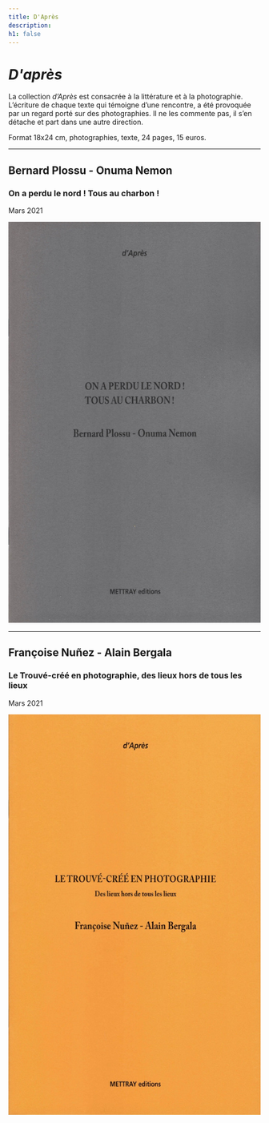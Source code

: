 ```yaml
---
title: D'Après
description: 
h1: false
---
```


# _D'après_

La collection _d’Après_ est consacrée à la littérature et à la photographie. L’écriture de chaque texte qui témoigne d’une rencontre, a été provoquée par un regard porté sur des photographies. Il ne les commente pas, il s’en détache et part dans une autre direction.

Format 18x24 cm, photographies, texte, 24 pages, 15 euros.

---

## Bernard Plossu - Onuma Nemon
### On a perdu le nord ! Tous au charbon !
<span class="date">Mars 2021</span>

<p>
  <img width="600" height="801" src="/files/d-apres/mettray-d-apres-bernard-plossu-onuma-nemon.jpg" alt="Collection D'après, Bernard Plossu - Onuma Nemon">
</p>

---

## Françoise Nuñez - Alain Bergala
### Le Trouvé-créé en photographie, des lieux hors de tous les lieux
<span class="date">Mars 2021</span>

<p>
  <img width="600" height="800" src="/files/d-apres/mettray-d-apres-francoise-nunez-alain-bergala.jpg" alt="Collection D'après, Françoise Nuñez - Alain Bergala">
</p>